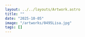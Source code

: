 ```yaml
---
layout: ../../layouts/Artwork.astro
title: ""
date: "2025-10-05"
image: "/artworks/0495Lisa.jpg"
tags: []
---
```



